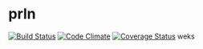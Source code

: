 # prln
[![Build Status](https://travis-ci.org/open-synergy/prln.svg?branch=6.1)](https://travis-ci.org/open-synergy/prln)
[![Code Climate](https://codeclimate.com/github/open-synergy/prln/badges/gpa.svg)](https://codeclimate.com/github/open-synergy/prln)
[![Coverage Status](https://coveralls.io/repos/open-synergy/prln/badge.svg?branch=6.1&service=github)](https://coveralls.io/github/open-synergy/prln?branch=6.1)
weks
